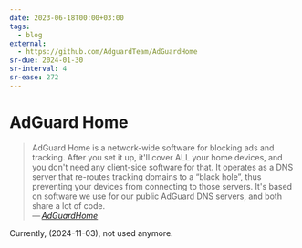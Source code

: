 ```yaml
---
date: 2023-06-18T00:00+03:00
tags:
  - blog
external:
  - https://github.com/AdguardTeam/AdGuardHome
sr-due: 2024-01-30
sr-interval: 4
sr-ease: 272
---
```


# AdGuard Home

> AdGuard Home is a network-wide software for blocking ads and tracking. After
> you set it up, it'll cover ALL your home devices, and you don't need any
> client-side software for that. It operates as a DNS server that re-routes
> tracking domains to a “black hole”, thus preventing your devices from
> connecting to those servers. It's based on software we use for our public
> AdGuard DNS servers, and both share a lot of code.\
> — <cite>[AdGuardHome](https://github.com/AdguardTeam/AdGuardHome)</cite>

Currently, (2024-11-03), not used anymore.
